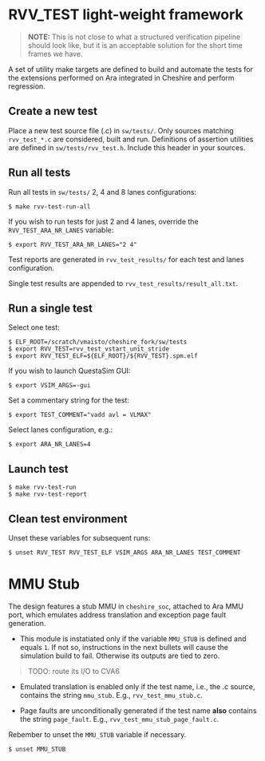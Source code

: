 # RVV_TEST light-weight framework
> **NOTE:** This is not close to what a structured verification pipeline should look like, but it is an acceptable solution for the short time frames we have.

A set of utility make targets are defined to build and automate the tests for the extensions performed on Ara integrated in Cheshire and perform regression.

## Create a new test
Place a new test source file (.c) in `sw/tests/`. Only sources matching `rvv_test_*.c` are considered, built and run.
Definitions of assertion utilities are defined in `sw/tests/rvv_test.h`. Include this header in your sources.

## Run all tests
Run all tests in `sw/tests/` 2, 4 and 8 lanes configurations:
````console
$ make rvv-test-run-all
````
If you wish to run tests for just 2 and 4 lanes, override the `RVV_TEST_ARA_NR_LANES` variable:
````console
$ export RVV_TEST_ARA_NR_LANES="2 4"
````

Test reports are generated in `rvv_test_results/` for each test and lanes configuration.

Single test results are appended to `rvv_test_results/result_all.txt`.

## Run a single test
Select one test:
````console
$ ELF_ROOT=/scratch/vmaisto/cheshire_fork/sw/tests
$ export RVV_TEST=rvv_test_vstart_unit_stride
$ export RVV_TEST_ELF=${ELF_ROOT}/${RVV_TEST}.spm.elf
````

If you wish to launch QuestaSim GUI:
````console
$ export VSIM_ARGS=-gui
````

Set a commentary string for the test:
````console
$ export TEST_COMMENT="vadd avl = VLMAX"
````

Select lanes configuration, e.g.:
````console
$ export ARA_NR_LANES=4
````

## Launch test
````console
$ make rvv-test-run
$ make rvv-test-report
````

## Clean test environment
Unset these variables for subsequent runs:
````console
$ unset RVV_TEST RVV_TEST_ELF VSIM_ARGS ARA_NR_LANES TEST_COMMENT
````

# MMU Stub
The design features a stub MMU in `cheshire_soc`, attached to Ara MMU port, which emulates address translation and exception page fault generation.

- This module is instatiated only if the variable `MMU_STUB` is defined and equals `1`. If not so, instructions in the next bullets will cause the simulation build to fail. Otherwise its outputs are tied to zero. 

> TODO: route its I/O to CVA6

- Emulated translation is enabled only if the test name, i.e., the .c source, contains the string `mmu_stub`. E.g., `rvv_test_mmu_stub.c`.

- Page faults are unconditionally generated if the test name **also** contains the string `page_fault`. E.g., `rvv_test_mmu_stub_page_fault.c`.

Rebember to unset the `MMU_STUB` variable if necessary.
````console
$ unset MMU_STUB
````